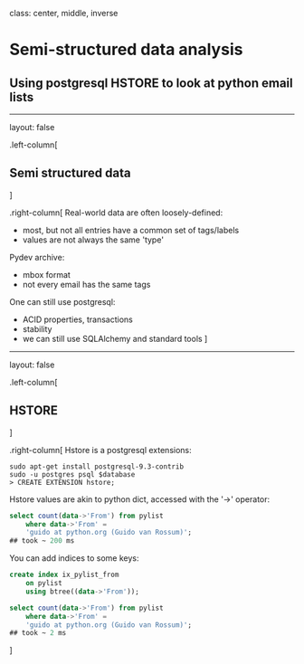 class: center, middle, inverse
# Semi-structured data analysis
## Using postgresql HSTORE to look at python email lists
---
layout: false

.left-column[
 ## Semi structured data
]

.right-column[
Real-world data are often loosely-defined:

- most, but not all entries have a common set of tags/labels
- values are not always the same 'type'

Pydev archive:

- mbox format
- not every email has the same tags

One can still use postgresql:

- ACID properties, transactions
- stability
- we can still use SQLAlchemy and standard tools
]

---
layout: false

.left-column[
## HSTORE
]

.right-column[
Hstore is a postgresql extensions:

```
sudo apt-get install postgresql-9.3-contrib
sudo -u postgres psql $database
> CREATE EXTENSION hstore;
```

Hstore values are akin to python dict, accessed with the '->' operator:

``` sql
select count(data->'From') from pylist
    where data->'From' = 
    'guido at python.org (Guido van Rossum)';
## took ~ 200 ms
```

You can add indices to some keys:

``` sql
create index ix_pylist_from 
    on pylist
    using btree((data->'From'));
```

``` sql
select count(data->'From') from pylist 
    where data->'From' = 
    'guido at python.org (Guido van Rossum)';
## took ~ 2 ms
```
]
<!--
---
# HSTORE and SQLA
-->
